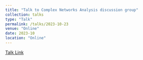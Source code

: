 ```yaml
---
title: "Talk to Complex Networks Analysis discussion group"
collection: talks
type: "Talk"
permalink: /talks/2023-10-23
venue: "Online"
date: 2023-10
location: "Online"
---
```


[Talk Link](https://www.iit.demokritos.gr/complex-networks-analysis-think-tank/)